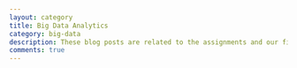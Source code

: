 ```yaml
---
layout: category
title: Big Data Analytics
category: big-data
description: These blog posts are related to the assignments and our final project in pyspark during the class of Big Data Analytics(CSE545), Stony Brook University. All of these codes are in jupyter notebook and pyspark.
comments: true
---
```

